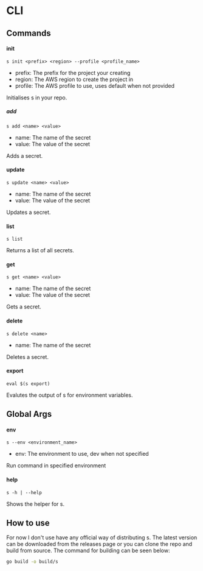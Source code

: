 # CLI
## Commands
#### init
```
s init <prefix> <region> --profile <profile_name>
```
- prefix: The prefix for the project your creating
- region: The AWS region to create the project in
- profile: The AWS profile to use, uses default when not provided

Initialises s in your repo.

##### add
```
s add <name> <value>
```
- name: The name of the secret
- value: The value of the secret

Adds a secret.

#### update
```
s update <name> <value>
```
- name: The name of the secret
- value: The value of the secret

Updates a secret.

#### list
```
s list
```
Returns a list of all secrets.

#### get
```
s get <name> <value>
```
- name: The name of the secret
- value: The value of the secret

Gets a secret.

#### delete
```
s delete <name>
```
- name: The name of the secret

Deletes a secret.

#### export
```
eval $(s export)
```
Evalutes the output of s for environment variables.

## Global Args
#### env
```
s --env <environment_name>
```
- env: The environment to use, dev when not specified

Run command in specified environment

#### help
```
s -h | --help
```
Shows the helper for s.

## How to use
For now I don't use have any official way of distributing s. The latest version
can be downloaded from the releases page or you can clone the repo and build from
source. The command for building can be seen below:
```bash
go build -o build/s
```
